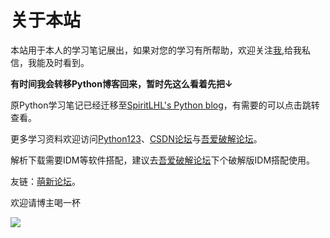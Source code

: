 # 关于本站


本站用于本人的学习笔记展出，如果对您的学习有所帮助，欢迎关注[我](https://space.bilibili.com/11573578),给我私信，我能及时看到。

**有时间我会转移Python博客回来，暂时先这么看着先把↓**

原Python学习笔记已经迁移至[SpiritLHL's Python blog](https://spiritlhl.github.io/jupyter_notebook_blogs/)，有需要的可以点击跳转查看。

更多学习资料欢迎访问[Python123](https://python123.io/)、[CSDN论坛](https://blog.csdn.net/)与[吾爱破解论坛](https://www.52pojie.cn/)。

解析下载需要IDM等软件搭配，建议去[吾爱破解论坛](https://www.52pojie.cn/)下个破解版IDM搭配使用。

友链：[萌新论坛](https://www.lolichan.vip)。

欢迎请博主喝一杯

![](http://www.spiritclub.top/zz.jpg)

